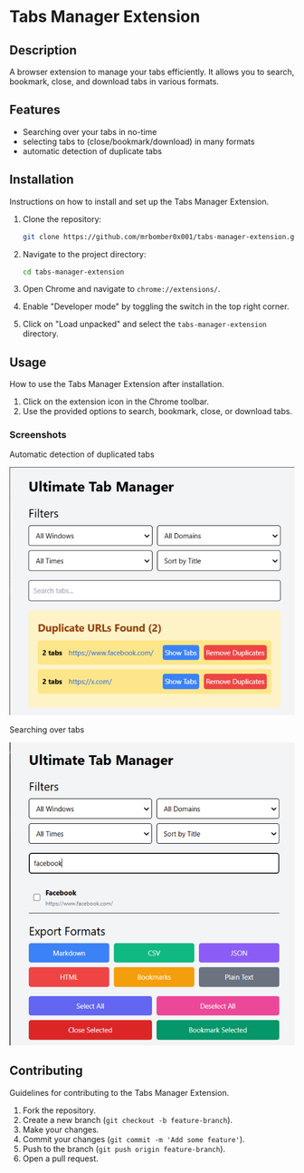 # Tabs Manager Extension

## Description

A browser extension to manage your tabs efficiently. It allows you to search, bookmark, close, and download tabs in various formats.

## Features

- Searching over your tabs in no-time
- selecting tabs to (close/bookmark/download) in many formats
- automatic detection of duplicate tabs

## Installation

Instructions on how to install and set up the Tabs Manager Extension.

1. Clone the repository:

   ```bash
   git clone https://github.com/mrbomber0x001/tabs-manager-extension.git
   ```

2. Navigate to the project directory:

   ```bash
   cd tabs-manager-extension
   ```

3. Open Chrome and navigate to `chrome://extensions/`.

4. Enable "Developer mode" by toggling the switch in the top right corner.

5. Click on "Load unpacked" and select the `tabs-manager-extension` directory.

## Usage

How to use the Tabs Manager Extension after installation.

1. Click on the extension icon in the Chrome toolbar.
2. Use the provided options to search, bookmark, close, or download tabs.

### Screenshots

Automatic detection of duplicated tabs

![overview](assets/image1.png)

Searching over tabs

![searching](assets/image2.png)

## Contributing

Guidelines for contributing to the Tabs Manager Extension.

1. Fork the repository.
2. Create a new branch (`git checkout -b feature-branch`).
3. Make your changes.
4. Commit your changes (`git commit -m 'Add some feature'`).
5. Push to the branch (`git push origin feature-branch`).
6. Open a pull request.
